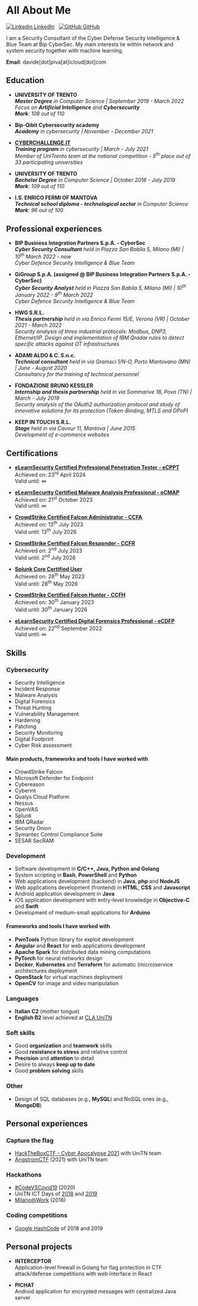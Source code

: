 # All About Me

[![Linkedin](https://i.stack.imgur.com/gVE0j.png) LinkedIn](https://www.linkedin.com/in/davide-piva-2b7845147/) &nbsp;
[![GitHub](https://i.stack.imgur.com/tskMh.png) GitHub](https://github.com/Pivoz)

I am a Security Consultant of the Cyber Defense Security Intelligence & Blue Team at Bip CyberSec. My main interests lie within network and system security together with machine learning. 

__Email__: davide[dot]piva[at]icloud[dot]com 

## Education
- __UNIVERSITY OF TRENTO__<br/>
<i>__Master Degree__ in Computer Science | September 2019 - March 2022</i><br/>
<i>Focus on __Artificial Intelligence__ and __Cybersecurity__</i><br/>
___Mark__: 108 out of 110_

- __Bip-Qibit Cybersecurity academy__<br/>
<i>__Academy__ in cybersecurity | November - December 2021</i><br/>
<i></i>

- __[CYBERCHALLENGE.IT](https://cyberchallenge.it/)__<br/>
___Training program__ in cybersecurity | March - July 2021_<br/>
_Member of UniTrento team at the national competition - 5<sup>th</sup> place out of 33 participating universities_

- __UNIVERSITY OF TRENTO__<br/>
___Bachelor Degree__ in Computer Science | October 2016 - July 2019_<br/>
___Mark__: 109 out of 110_

- __I.S. ENRICO FERMI OF MANTOVA__<br/>
___Technical school diploma - technological sector__ in Computer Science_<br/>
___Mark__: 96 out of 100_


## Professional experiences
- __BIP Business Integration Partners S.p.A. - CyberSec__<br/>
___Cyber Security Consultant__ held in Piazza San Babila 5, Milano (MI) | 10<sup>th</sup> March 2022 - now_<br/>
_Cyber Defence Security Intelligence & Blue Team_

- __GiGroup S.p.A. (assigned @ BIP Business Integration Partners S.p.A. - CyberSec)__<br/>
___Cyber Security Analyst__ held in Piazza San Babila 5, Milano (MI) | 10<sup>th</sup> January 2022 - 9<sup>th</sup> March 2022_<br/>
_Cyber Defence Security Intelligence & Blue Team_

- __HWG S.R.L.__<br/>
___Thesis partnership__ held in via Enrico Fermi 15/E, Verona (VR) | October 2021 - March 2022_<br/>
_Security analysis of three industrial protocols: Modbus, DNP3, Ethernet/IP. Design and implementation of IBM Qradar rules to detect specific attacks against OT infrastructures_

- __ADAMI ALDO & C. S.n.c.__<br/>
___Technical consultant__ held in via Gramsci 1/N-O, Porto Mantovano (MN) | June - August 2020_<br/>
_Consultancy for the training of technical personnel_

- __FONDAZIONE BRUNO KESSLER__<br/>
___Internship and thesis partnership__ held in via Sommarive 18, Povo (TN) | March - July 2019_<br/>
_Security analysis of the OAuth2 authorization protocol and study of innovative solutions for its protection (Token-Binding, MTLS and DPoP)_

- __KEEP IN TOUCH S.R.L.__<br/>
___Stage__ held in via Cavour 11, Mantova | June 2015_<br/>
_Development of e-commerce websites_

## Certifications
- __<a href="./res/eCPPT_Certificate.pdf" target="_blank">eLearnSecurity Certified Professional Penetration Tester - eCPPT</a>__<br/>
Achieved on: 23<sup>rd</sup> April 2024<br/> 
Valid until: &infin;

- __<a href="./res/eCMAP_Certificate.pdf" target="_blank">eLearnSecurity Certified Malware Analysis Professional - eCMAP</a>__<br/>
Achieved on: 21<sup>st</sup> October 2023<br/> 
Valid until: &infin;

- __<a href="./res/CCFA_Certificate.pdf" target="_blank">CrowdStrike Certified Falcon Administrator - CCFA</a>__<br/>
Achieved on: 13<sup>th</sup> July 2023<br/>
Valid until: 13<sup>th</sup> July 2026<br/>

- __<a href="./res/CCFR_Certificate.pdf" target="_blank">CrowdStrike Certified Falcon Responder - CCFR</a>__<br/>
Achieved on: 2<sup>nd</sup> July 2023<br/>
Valid until: 2<sup>nd</sup> July 2026<br/>

- __<a href="./res/SCCU_Certificate.pdf" target="_blank">Splunk Core Certified User</a>__<br/>
Achieved on: 28<sup>th</sup> May 2023<br/>
Valid until: 28<sup>th</sup> May 2026<br/>

- __<a href="./res/CCFH_Certificate.pdf" target="_blank">CrowdStrike Certified Falcon Hunter - CCFH</a>__<br/>
Achieved on: 30<sup>th</sup> January 2023<br/>
Valid until: 30<sup>th</sup> January 2026<br/>

- __<a href="./res/eCDFP_Certificate.pdf" target="_blank">eLearnSecurity Certified Digital Forensics Professional - eCDFP</a>__<br/>
Achieved on: 22<sup>nd</sup> September 2022<br/> 
Valid until: &infin;

## Skills

### Cybersecurity
- Security Intelligence
- Incident Response
- Malware Analysis
- Digital Forensics
- Threat Hunting
- Vulnerability Management
- Hardening
- Patching
- Security Monitoring
- Digital Footprint
- Cyber Risk assessment

#### Main products, frameworks and tools I have worked with
- CrowdStrike Falcon
- Microsoft Defender for Endpoint
- Cybereason
- Cyberint
- Qualys Cloud Platform
- Nessus
- OpenVAS
- Splunk
- IBM QRadar
- Security Onion
- Symantec Control Compliance Suite
- SESAR SecRAM

### Development
- Software development in __C/C++, Java, Python and Golang__
- System scripting in __Bash__, __PowerShell__ and __Python__
- Web applications development (backend) in __Java__, __php__ and __NodeJS__
- Web applications development (frontend) in __HTML__, __CSS__ and __Javascript__
- Android application development in __Java__
- iOS application development with entry-level knowledge in __Objective-C__ and __Swift__
- Development of medium-small applications for __Arduino__

#### Frameworks and tools I have worked with
- __PwnTools__ Python library for exploit development
- __Angular__ and __React__ for web applications development
- __Apache Spark__ for distributed data mining computations
- __PyTorch__ for neural networks design
- __Docker__, __Kubernetes__ and __Terraform__ for automatic (micro)service architectures deployment
- __OpenStack__ for virtual machines deployment
- __OpenCV__ for image and video manipulation

### Languages
- __Italian C2__ (mother tongue)
- __English B2__ level achieved at [CLA UniTN](https://www.cla.unitn.it/)

### Soft skills
- Good __organization__ and __teamwork__ skills
- Good __resistance to stress__ and relative control
- __Precision__ and __attention__ to detail
- Desire to always __keep up to date__
- Good __problem solving__ skills

### Other
- Design of SQL databases (e.g., __MySQL__) and NoSQL ones (e.g., __MongoDB__)

## Personal experiences

### Capture the flag
- [HackTheBoxCTF - Cyber Apocalypse 2021](https://ctf.hackthebox.eu/) with UniTN team
- [AngstromCTF](https://2021.angstromctf.com/) (2021) with UniTN team

### Hackathons
- [#CodeVSCovid19](https://www.codevscovid19.org/) (2020)
- UniTN ICT Days of [2018](http://2018.ictdays.it/) and [2019](http://2019.ictdays.it/)
- [Milano@Work](https://www.hackathon.com/event/milanowork---un-hackathon-per-esplorare-le-trasformazioni-della-nella-citta-29596132830) (2016)

### Coding competitions
- [Google HashCode](https://codingcompetitions.withgoogle.com/hashcode/) of 2018 and 2019


## Personal projects
- __INTERCEPTOR__ <br/>
Application-level firewall in Golang for flag protection in CTF attack/defense competitions with web interface in React

- __PICHAT__ <br/>
Android application for encrypted messages with centralized Java server
